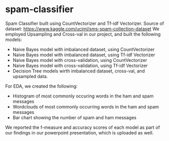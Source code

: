 # spam-classifier
Spam Classifier built using CountVectorizer and Tf-idf Vectorizer. 
Source of dataset: https://www.kaggle.com/uciml/sms-spam-collection-dataset
We employed Upsampling and Cross-val in our project, and built the following models:
* Naive Bayes model with imbalanced dataset, using CountVectorizer
* Naive Bayes model with imbalanced dataset, using Tf-idf Vectorizer
* Naive Bayes model with cross-validation, using CountVectorizer
* Naive Bayes model with cross-validation, using Tf-idf Vectorizer
* Decision Tree models wirth imbalanced dataset, cross-val, and upsampled data.

For EDA, we created the following:
* Histogram of most commonly occuring words in the ham and spam messages
* Wordclouds of most commonly occurring words in the ham and spam messages
* Bar chart showing the number of spam and ham messages

We reported the f-measure and accuracy scores of each model as part of our findings in our powerpoint presentation, which is uploaded as well. 

